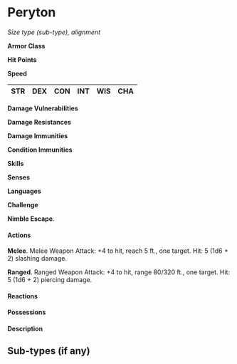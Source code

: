 # Peryton
*Size type (sub-type), alignment*

**Armor Class** 

**Hit Points** 

**Speed** 

**STR**|**DEX**|**CON**|**INT**|**WIS**|**CHA**
-------|-------|-------|-------|-------|-------

**Damage Vulnerabilities**

**Damage Resistances**

**Damage Immunities** 

**Condition Immunities** 

**Skills** 

**Senses** 

**Languages** 

**Challenge** 

**Nimble Escape**. 

#### Actions
**Melee**. Melee Weapon Attack: +4 to hit, reach 5 ft., one target. Hit: 5 (1d6 + 2) slashing damage.

**Ranged**. Ranged Weapon Attack: +4 to hit, range 80/320 ft., one target. Hit: 5 (1d6 + 2) piercing damage.

#### Reactions


#### Possessions


#### Description


## Sub-types (if any)
